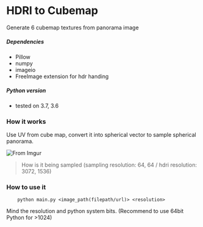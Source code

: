HDRI to Cubemap
===============
Generate 6 cubemap textures from panorama image

##### Dependencies
 - Pillow
 - numpy
 - imageio
 - FreeImage extension for hdr handing

##### Python version
 - tested on 3.7, 3.6

### How it works
Use UV from cube map, convert it into spherical vector to sample spherical panorama.

![From Imgur](https://i.imgur.com/wgzfddR.png)
>How is it being sampled (sampling resolution: 64, 64 / hdri resolution: 3072, 1536)

### How to use it
```
    python main.py <image_path(filepath/url)> <resolution>
```
Mind the resolution and python system bits. (Recommend to use 64bit Python for >1024)
